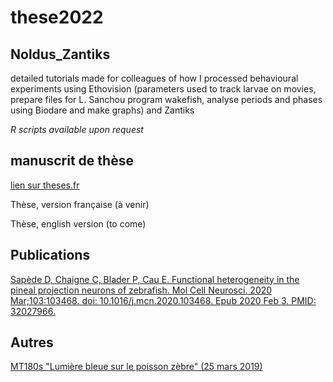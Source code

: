 # these2022

## Noldus_Zantiks

detailed tutorials made for colleagues of how I processed behavioural experiments using Ethovision (parameters used to track larvae on movies, prepare files for L. Sanchou program wakefish, analyse periods and phases using Biodare and make graphs) and Zantiks 

*R scripts available upon request*

## manuscrit de thèse

[lien sur theses.fr](http://www.theses.fr/s294467)

Thèse, version française (à venir)

Thèse, english version (to come)

## Publications

[Sapède D, Chaigne C, Blader P, Cau E. Functional heterogeneity in the pineal projection neurons of zebrafish. Mol Cell Neurosci. 2020 Mar;103:103468. doi: 10.1016/j.mcn.2020.103468. Epub 2020 Feb 3. PMID: 32027966.](https://pubmed.ncbi.nlm.nih.gov/32027966/)

## Autres

[MT180s "Lumière bleue sur le poisson zèbre" (25 mars 2019)](https://www.youtube.com/watch?v=e2V6eqhe0zY)
